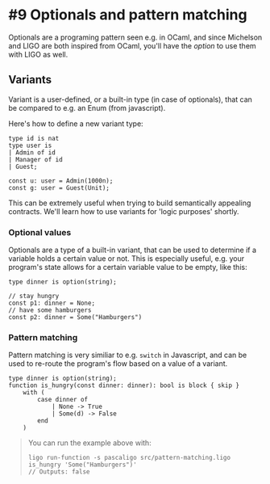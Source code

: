# #9 Optionals and pattern matching

Optionals are a programing pattern seen e.g. in OCaml, and since Michelson and LIGO are both inspired from OCaml, you'll have the *option* to use them with LIGO as well.

## Variants

Variant is a user-defined, or a built-in type (in case of optionals), that can be compared to e.g. an Enum (from javascript).

Here's how to define a new variant type:

```
type id is nat
type user is
| Admin of id
| Manager of id
| Guest;

const u: user = Admin(1000n);
const g: user = Guest(Unit);
```

This can be extremely useful when trying to build semantically appealing contracts. We'll learn how to use variants for 'logic purposes' shortly.

### Optional values

Optionals are a type of a built-in variant, that can be used to determine if a variable holds a certain value or not. This is especially useful, e.g. your program's state allows for a certain variable value to be empty, like this:

```
type dinner is option(string);

// stay hungry
const p1: dinner = None;
// have some hamburgers
const p2: dinner = Some("Hamburgers")
```

### Pattern matching

Pattern matching is very similiar to e.g. `switch` in Javascript, and can be used to re-route the program's flow based on a value of a variant. 

```
type dinner is option(string);
function is_hungry(const dinner: dinner): bool is block { skip } 
    with (
        case dinner of 
            | None -> True
            | Some(d) -> False
        end
    )
```
> You can run the example above with:
> ```
> ligo run-function -s pascaligo src/pattern-matching.ligo is_hungry 'Some("Hamburgers")'
> // Outputs: false
> ```